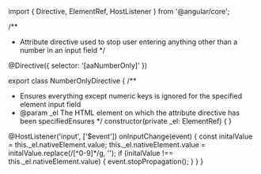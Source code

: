 import { Directive, ElementRef, HostListener } from '@angular/core';

/**
 * Attribute directive used to stop user entering anything other than a number in an input field
 */

 @Directive({
  selector: '[aaNumberOnly]'
})

export class NumberOnlyDirective {
/**
 * Ensures everything except numeric keys is ignored for the specified element input field
 * @param _el The HTML element on which the attribute directive has been specifiedEnsures
 */
  constructor(private _el: ElementRef) { }

  @HostListener('input', ['$event']) onInputChange(event) {
    const initalValue = this._el.nativeElement.value;
    this._el.nativeElement.value = initalValue.replace(/[^0-9]*/g, '');
    if (initalValue !== this._el.nativeElement.value) {
      event.stopPropagation();
    }
  }
}
